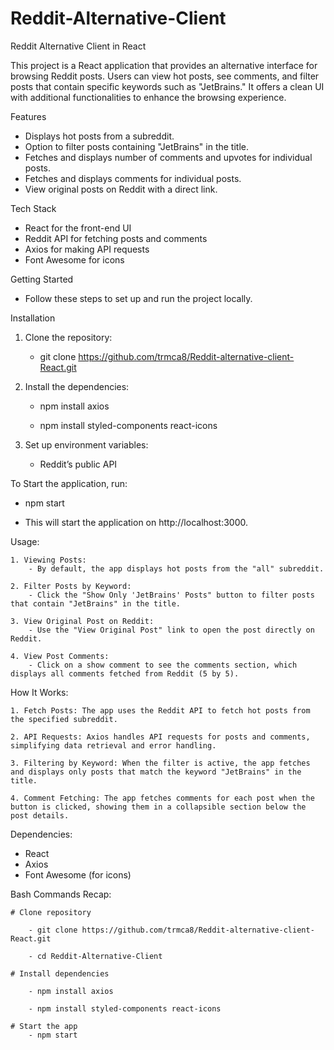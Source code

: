 # Reddit-Alternative-Client  
Reddit Alternative Client in React

This project is a React application that provides an alternative interface for browsing Reddit posts. Users can view hot posts, see comments, and filter posts that contain specific keywords such as "JetBrains." It offers a clean UI with additional functionalities to enhance the browsing experience.

Features
  - Displays hot posts from a subreddit.
  - Option to filter posts containing "JetBrains" in the title.
  - Fetches and displays number of comments and upvotes for individual posts.
  - Fetches and displays comments for individual posts.
  - View original posts on Reddit with a direct link.

Tech Stack
  - React for the front-end UI
  - Reddit API for fetching posts and comments
  - Axios for making API requests
  - Font Awesome for icons

Getting Started
  - Follow these steps to set up and run the project locally.

Installation

1. Clone the repository:

   - git clone https://github.com/trmca8/Reddit-alternative-client-React.git


2. Install the dependencies:

   - npm install axios

   - npm install styled-components react-icons

3. Set up environment variables:

   - Reddit’s public API

To Start the application, run:

   - npm start

   - This will start the application on http://localhost:3000.

Usage:

    1. Viewing Posts:
        - By default, the app displays hot posts from the "all" subreddit.

    2. Filter Posts by Keyword:
        - Click the "Show Only 'JetBrains' Posts" button to filter posts that contain "JetBrains" in the title.

    3. View Original Post on Reddit:
        - Use the "View Original Post" link to open the post directly on Reddit.

    4. View Post Comments:
        - Click on a show comment to see the comments section, which displays all comments fetched from Reddit (5 by 5).

How It Works:

    1. Fetch Posts: The app uses the Reddit API to fetch hot posts from the specified subreddit.

    2. API Requests: Axios handles API requests for posts and comments, simplifying data retrieval and error handling.

    3. Filtering by Keyword: When the filter is active, the app fetches and displays only posts that match the keyword "JetBrains" in the title.

    4. Comment Fetching: The app fetches comments for each post when the button is clicked, showing them in a collapsible section below the post details.

Dependencies:
  - React
  - Axios
  - Font Awesome (for icons)

Bash Commands Recap:

    # Clone repository

        - git clone https://github.com/trmca8/Reddit-alternative-client-React.git

        - cd Reddit-Alternative-Client

    # Install dependencies

        - npm install axios
        
        - npm install styled-components react-icons

    # Start the app
        - npm start

